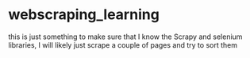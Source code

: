 # webscraping_learning
this is just something to make sure that I know the Scrapy and selenium libraries, I will likely just scrape a couple of pages and try to sort them

